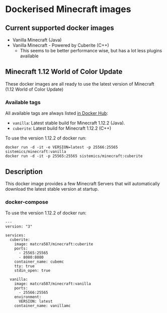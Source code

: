 # Dockerised Minecraft images

## Current supported docker images

- Vanilla Minecraft (Java)
- Vanilla Minecraft - Powered by Cuberite (C++)
  - This seems to be better performance wise, but has a lot less plugins available

## Minecraft 1.12 World of Color Update

These docker images are all ready to use the latest version of Minecraft (1.12 World of Color Update)

### Available tags

All available tags are always listed [in Docker Hub](https://hub.docker.com/r/matcra587/minecraft/tags):

- `vanilla`: Latest stable build for Minecraft 1.12.2 (Java).
- `cuberite`: Latest build for Minecraft 1.12.2 (C++)

To use the version 1.12.2 of docker run:

    docker run -d -it -e VERSION=latest -p 25566:25565 sistemics/minecraft:vanilla
    docker run -d -it -p 25565:25565 sistemics/minecraft:cuberite

## Description

This docker image provides a few Minecraft Servers that will automatically download the latest stable version at startup.

### docker-compose

To use the version 1.12.2 of docker run:

    ---
    version: "3"

    services:
      cuberite:
        image: matcra587/minecraft:cuberite
        ports:
          - 25565:25565
          - 8080:8080
        container_name: cubemc
        tty: true
        stdin_open: true

      vanilla:
        image: matcra587/minecraft:vanilla
        ports:
          - 25566:25565
        environment:
          VERSION: latest
        container_name: vanillamc